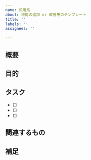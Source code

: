 ```yaml
---
name: 汎用系
about: 機能の追加 or 改善用のテンプレート
title: ''
labels: ''
assignees: ''

---
```


<!-- HTMLのコメントタグは反映されないので、毎回消さなくても大丈夫です -->

## 概要
<!-- 何をしたいのか、何が問題なのか、簡潔に記載してください -->


## 目的
<!-- 実装ベースの説明、実施する作業を明確に記載してください -->


## タスク
<!-- 対応する内容を列挙してください -->
- [ ] 
- [ ] 
- [ ] 

## 関連するもの
<!-- 関連情報があれば記載してください -->


## 補足
<!-- 他に共有しておきたいことがあれば記載 -->
